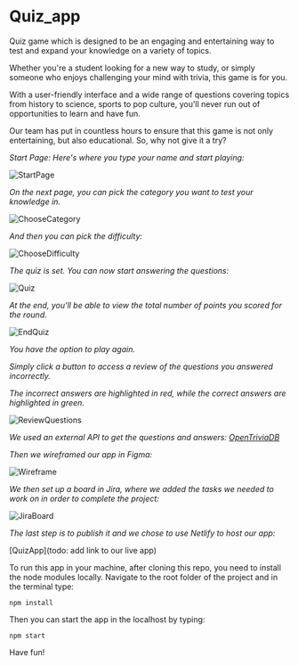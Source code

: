 # Quiz_app
Quiz game which is designed to be an engaging and entertaining way to test and expand your knowledge on a variety of topics.

Whether you're a student looking for a new way to study, or simply someone who enjoys challenging your mind with trivia, this game is for you.

With a user-friendly interface and a wide range of questions covering topics from history to science, sports to pop culture, you'll never run out of opportunities to learn and have fun. 

Our team has put in countless hours to ensure that this game is not only entertaining, but also educational. So, why not give it a try?

*Start Page: Here's where you type your name and start playing:*

![StartPage](./src/assets/StartPageSS.png)

*On the next page, you can pick the category you want to test your knowledge in.*

![ChooseCategory](./src/assets/ChooseCategoryPageSS.png)

*And then you can pick the difficulty:*

![ChooseDifficulty](./src/assets/ChooseDifficultyPageSS.png)

*The quiz is set. You can now start answering the questions:*

![Quiz](./src/assets/QuestionSS.png)

*At the end, you'll be able to view the total number of points you scored for the round.*

![EndQuiz](./src/assets/EndQuizSS.png)

*You have the option to play again.*

*Simply click a button to access a review of the questions you answered incorrectly.*

*The incorrect answers are highlighted in red, while the correct answers are highlighted in green.*

![ReviewQuestions](./src/assets/ReviewWrongAnswersSS.png)

*We used an external API to get the questions and answers: [OpenTriviaDB](https://opentdb.com/api_config.php)*

*Then we wireframed our app in Figma:*

![Wireframe](./src/assets/design_fig.png)

*We then set up a board in Jira, where we added the tasks we needed to work on in order to complete the project:*

![JiraBoard](./src/assets/JiraSS.png)

*The last step is to publish it and we chose to use Netlify to host our app:*

[QuizApp](todo: add link to our live app)

To run this app in your machine, after cloning this repo, you need to install the node modules locally. Navigate to the root folder of the project and in the terminal type:

`npm install`

Then you can start the app in the localhost by typing:

`npm start`

Have fun!